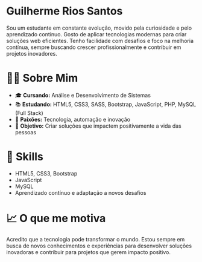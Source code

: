 # Guilherme Rios Santos

Sou um estudante em constante evolução, movido pela curiosidade e pelo aprendizado contínuo. Gosto de aplicar tecnologias modernas para criar soluções web eficientes. Tenho facilidade com desafios e foco na melhoria contínua, sempre buscando crescer profissionalmente e contribuir em projetos inovadores.

# 👨‍💻 Sobre Mim

- 🎓 **Cursando:** Análise e Desenvolvimento de Sistemas
- 📚 **Estudando:** HTML5, CSS3, SASS, Bootstrap, JavaScript, PHP, MySQL (Full Stack)
- 💙 **Paixões:** Tecnologia, automação e inovação
- 🎯 **Objetivo:** Criar soluções que impactem positivamente a vida das pessoas

# 🚀 Skills

- HTML5, CSS3, Bootstrap
- JavaScript
- MySQL
- Aprendizado contínuo e adaptação a novos desafios

# 📈 O que me motiva

Acredito que a tecnologia pode transformar o mundo. Estou sempre em busca de novos conhecimentos e experiências para desenvolver soluções inovadoras e contribuir para projetos que gerem impacto positivo.
